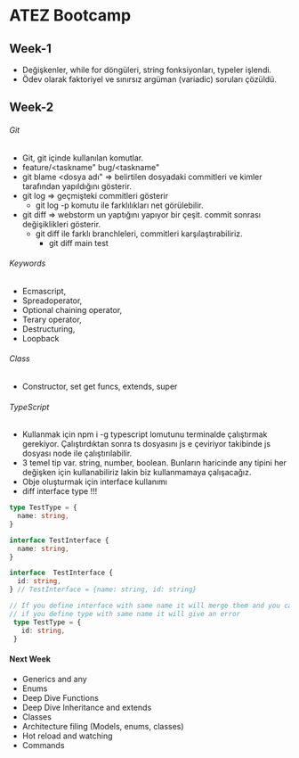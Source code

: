 # ATEZ Bootcamp

## Week-1

* Değişkenler, while for döngüleri, string fonksiyonları, typeler işlendi.
* Ödev olarak faktoriyel ve sınırsız argüman (variadic) soruları çözüldü.

## Week-2

###### Git

* Git, git içinde kullanılan komutlar.
* feature/<taskname" bug/<taskname"
* git blame <dosya adı" => belirtilen dosyadaki commitleri ve kimler tarafından yapıldığını gösterir.
* git log => geçmişteki commitleri gösterir
  * git log -p komutu ile farklılıkları net görülebilir.
* git diff => webstorm un yaptığını yapıyor bir çeşit. commit sonrası değişiklikleri gösterir.
  * git diff ile farklı branchleleri, commitleri karşılaştırabiliriz.
    * git diff main test

###### Keywords

* Ecmascript,
* Spreadoperator,
* Optional chaining operator,
* Terary operator,
* Destructuring,
* Loopback


###### Class

* Constructor, set get funcs, extends, super

###### TypeScript

* Kullanmak için npm i -g typescript lomutunu terminalde çalıştırmak gerekiyor. Çalıştırdıktan sonra ts dosyasını js e çeviriyor takibinde js dosyası node ile çalıştırılabilir.
* 3 temel tip var. string, number, boolean. Bunların haricinde any tipini her değişken için kullanabiliriz lakin biz kullanmamaya çalışacağız.
* Obje oluşturmak için interface kullanımı
* diff interface type !!!

```typescript
type TestType = {
  name: string,
}

interface TestInterface {
  name: string,
}

interface  TestInterface {
  id: string,
} // TestInterface = {name: string, id: string}

// If you define interface with same name it will merge them and you can use all of them but
// if you define type with same name it will give an error
 type TestType = {
   id: string,
 }
```


#### Next Week

* Generics and any
* Enums
* Deep Dive Functions
* Deep Dive Inheritance and extends
* Classes
* Architecture filing (Models, enums, classes)
* Hot reload and watching
* Commands
